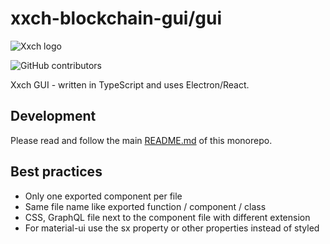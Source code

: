 # xxch-blockchain-gui/gui

![Xxch logo](https://www.xxch.cc/wp-content/uploads/2022/09/xxch-logo.svg)

![GitHub contributors](https://img.shields.io/github/contributors/chiax-network/xxch-blockchain-gui?logo=GitHub)

Xxch GUI - written in TypeScript and uses Electron/React.

## Development

Please read and follow the main [README.md](https://github.com/ChiaX-Network/xxch-blockchain-gui) of this monorepo.

## Best practices

- Only one exported component per file
- Same file name like exported function / component / class
- CSS, GraphQL file next to the component file with different extension
- For material-ui use the sx property or other properties instead of styled
